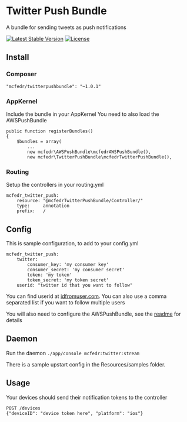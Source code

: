 # Twitter Push Bundle

A bundle for sending tweets as push notifications

[![Latest Stable Version](https://poser.pugx.org/mcfedr/twitterpushbundle/v/stable.png)](https://packagist.org/packages/mcfedr/twitterpushbundle)
[![License](https://poser.pugx.org/mcfedr/twitterpushbundle/license.png)](https://packagist.org/packages/mcfedr/twitterpushbundle)

## Install

### Composer

    "mcfedr/twitterpushbundle": "~1.0.1"

### AppKernel

Include the bundle in your AppKernel
You need to also load the AWSPushBundle

    public function registerBundles()
    {
        $bundles = array(
            ...
            new mcfedr\AWSPushBundle\mcfedrAWSPushBundle(),
            new mcfedr\TwitterPushBundle\mcfedrTwitterPushBundle(),

### Routing

Setup the controllers in your routing.yml

    mcfedr_twitter_push:
        resource: "@mcfedrTwitterPushBundle/Controller/"
        type:     annotation
        prefix:   /


## Config

This is sample configuration, to add to your config.yml

    mcfedr_twitter_push:
        twitter:
            consumer_key: 'my consumer key'
            consumer_secret: 'my consumer secret'
            token: 'my token'
            token_secret: 'my token secret'
        userid: "twitter id that you want to follow"

You can find userid at [idfromuser.com](http://idfromuser.com). You can also use a comma separated list if you want to
follow multiple users

You will also need to configure the AWSPushBundle, see the
[readme](https://github.com/mcfedr/awspushbundle/blob/master/README.md) for details

## Daemon

Run the daemon `./app/console mcfedr:twitter:stream`

There is a sample upstart config in the Resources/samples folder.

## Usage

Your devices should send their notification tokens to the controller

    POST /devices
    {"deviceID": "device token here", "platform": "ios"}

